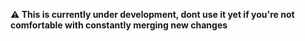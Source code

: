 **⚠️ This is currently under development, dont use it yet if you're not comfortable with constantly merging new changes**
